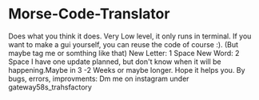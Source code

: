 # Morse-Code-Translator
Does what you think it does. Very Low level, it only runs in terminal. If you want to make a gui yourself, you can reuse the code of course :). (But maybe tag me or somthing like that) 
New Letter: 1 Space
New Word: 2 Space 
I have one update planned, but don't know when it will be happening.Maybe in 3 -2 Weeks or maybe longer.
Hope it helps you.
By bugs, errors, improvments: Dm me on instagram under gateway58s_trahsfactory
